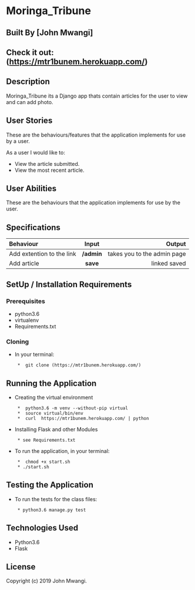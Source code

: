# Moringa_Tribune

## Built By [John Mwangi]

## Check it out:(https://mtr1bunem.herokuapp.com/)


## Description
Moringa_Tribune its a Django app thats contain articles for the user to view and can add photo.


## User Stories
These are the behaviours/features that the application implements for use by a user.

As a user I would like to:
* View the article submitted.
* View the most recent article.


## User Abilities
These are the behaviours that the application implements for use by the user.

<!-- Users would like to:
* Sign in to the blog
* Create a  from the application
* Delete comments that I find insulting or degrading
* Update or delete blogs I have created. -->


## Specifications
| Behaviour | Input | Output |
| :---------------- | :---------------: | ------------------: |
|Add extention to the link | **/admin** |takes you to the admin page|
| Add article | **save** | linked saved |



## SetUp / Installation Requirements
### Prerequisites
* python3.6
* virtualenv
* Requirements.txt

### Cloning
* In your terminal:

       *  git clone (https://mtr1bunem.herokuapp.com/)


## Running the Application
* Creating the virtual environment

       *  python3.6 -m venv --without-pip virtual
       *  source virtual/bin/env
       *  curl  https://mtr1bunem.herokuapp.com/ | python

* Installing Flask and other Modules

       * see Requirements.txt

* To run the application, in your terminal:

       *  chmod +x start.sh
       * ./start.sh

## Testing the Application
* To run the tests for the class files:

       * python3.6 manage.py test

## Technologies Used
* Python3.6
* Flask

## License

Copyright (c) 2019 John Mwangi.
